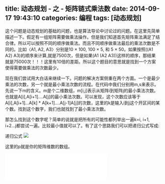 title: 动态规划 - 之 - 矩阵链式乘法数
date: 2014-09-17 19:43:10
categories: 编程
tags: [动态规划]
---

这个问题是动态规划的基础的问题，也是算法导论中讨论过的问题。在这里先简单描述一下。假定有一组矩阵需要做乘法操作。但是我们知道首先矩阵乘法满足了结合律。所以可以按照不同的顺序做乘法。而且不同顺序做乘法最后的乘法次数是不同的。比如〈A1, A2, A3〉分别是10 × 100, 100 × 5, 和 5 × 50。如果按照((A1 A2) A3)的顺序来计算,就是7500次，但是如果(A1 (A2 A3))这样的顺序，那结果就是75000次！！！这里有10倍的差距。所以这个题目的意思就是找到一个方案使得需要做乘法的次数最少。

<!--more-->

现在我们尝试用大白话来继续一下。问题的解决方案侧重在两个方面。一个是最少乘法的次数，另一个就是最小乘法次数的流程。在代码中我们分别用m,s来表示。先说一下m的含义。m是个二维数组，m[i,j]表示从矩阵i到矩阵j的最小乘法次数。也就是A[i],A[i+1]....A[j]的最小乘法次数。可以发现，这个次数应该等于A[i],A[i+1]...A[k] * A[k+1]....A[j-1]A[j]的次数，这里的k是输入i到j这个开区间的某个数。找到这个数字，我们也就找到了最小乘法次数。

那怎么找到这个数字呢？简单的说就是把所有的可能性都列举出一遍k=i, i+1, i+2...j都尝试一遍。比较最小值就可以了。有了这个思路我们可以把递归公式写成:

递归公式
![](https://static.flickr.com/3869/15273951495_c1463fdaf4_o.png)

这里的p就是你的矩阵维数的数组。

<iframe frameborder="no" border="0" marginwidth="0" marginheight="0" width=330 height=86 src="//music.163.com/outchain/player?type=2&id=32628933&auto=1&height=66"></iframe>
